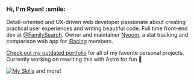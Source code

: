 <h3><b>Hi, I'm Ryan! :smile:</b></h3>

Detail-oriented and UX-driven web developer passionate about creating practical user experiences and writing beautiful code. Full time front-end dev at <a href="https://github.com/familysearch" target="_blank">@FamilySearch</a>. Owner and maintainer [Nyoom](https://nyoom.app), a stat tracking and comparison web app for [iRacing](https://iracing.com) members.

<a href="https://ryanbey.github.io/portfolio/" target="_blank">Check out my outdated portfolio</a> for all of my favorite personal projects. Currently working on rewriting this with Astro for fun 🚀

[![My Skills](https://skillicons.dev/icons?i=react,nextjs,js,html,css,scss,cypress,jest)](https://skillicons.dev) and more!
